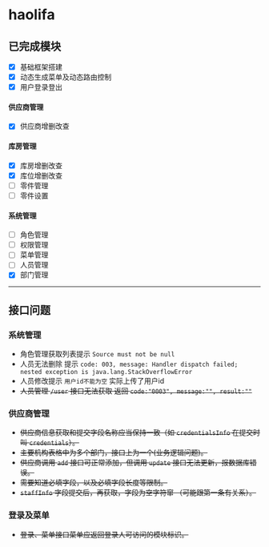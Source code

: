 # haolifa

## 已完成模块
- [x] 基础框架搭建
- [x] 动态生成菜单及动态路由控制
- [x] 用户登录登出
#### 供应商管理
- [x] 供应商增删改查
#### 库房管理
- [x] 库房增删改查
- [x] 库位增删改查
- [ ] 零件管理
- [ ] 零件设置
#### 系统管理
- [ ] 角色管理
- [ ] 权限管理
- [ ] 菜单管理
- [ ] 人员管理
- [x] 部门管理
---
## 接口问题
### 系统管理
- 角色管理获取列表提示 `Source must not be null`
- 人员无法删除 提示 `code: 003, message: Handler dispatch failed; nested exception is java.lang.StackOverflowError`
- 人员修改提示 `用户id不能为空` 实际上传了用户id
- ~~人员管理 `/user` 接口无法获取 返回 `code:"0003", message:"", result:""`~~
### 供应商管理
- ~~供应商信息获取和提交字段名称应当保持一致（如 `credentialsInfo` 在提交时叫 `credentials`）。~~
- ~~主要机构表格中为多个部门，接口上为一个(业务逻辑问题)。~~
- ~~供应商调用 `add` 接口可正常添加，但调用 `update` 接口无法更新，报数据库错误。~~
- ~~需要知道必填字段，以及必填字段长度等限制。~~
- ~~`staffInfo` 字段提交后，再获取，字段为空字符窜 （可能跟第一条有关系）。~~
### 登录及菜单
- ~~登录、菜单接口菜单应返回登录人可访问的模块标识。~~
